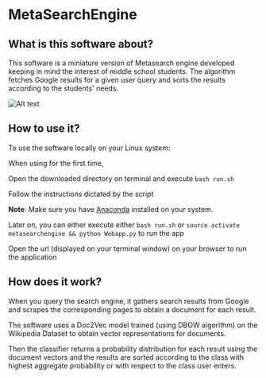 # MetaSearchEngine

## What is this software about?

This software is a miniature version of Metasearch engine developed keeping in mind the interest of middle school students. The algorithm fetches Google results for a given user query and sorts the results according to the students' needs.

![Alt text](https://drive.google.com/file/d/11SuSXaX-BrdaCbobF4DvAR1-eHWqZasS/view?usp=sharing)

## How to use it?

To use the software locally on your Linux system: 

When using for the first time,

Open the downloaded directory on terminal and execute  `bash run.sh`

Follow the instructions dictated by the script

__Note__: Make sure you have [Anaconda] installed on your system.

[Anaconda]: https://www.continuum.io/downloads

Later on, you can either execute either `bash run.sh`   or   `source activate metasearchengine && python Webapp.py` to run the app

Open the url (displayed on your terminal window) on your browser to run the application


## How does it work?
When you query the search engine, it gathers search results from Google and scrapes the corresponding pages to obtain a document for each result.

The software uses a Doc2Vec model trained (using DBOW algorithm) on the Wikipedia Dataset to obtain vector representations for documents.

Then the classifier returns a probability distribution for each result using the document vectors and the results are sorted according to the class with highest aggregate probability or with respect to the class user enters.
